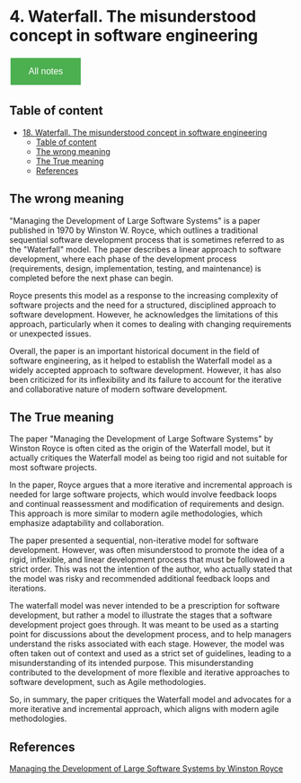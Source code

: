 # 4. Waterfall. The misunderstood concept in software engineering

<style>
  .back-button {
    background-color: #4CAF50; /* Green */
    border: none;
    color: white;
    padding: 15px 32px;
    text-align: center;
    text-decoration: none;
    display: inline-block;
    font-size: 16px;
    margin: 4px 2px;
    cursor: pointer;
  }
</style>

<button class="back-button" onclick="window.location.href='https://matiaspakua.github.io/tech.notes.io'">All notes</button>

## Table of content 
- [18. Waterfall. The misunderstood concept in software engineering](#18-waterfall-the-misunderstood-concept-in-software-engineering)
  - [Table of content](#table-of-content)
  - [The wrong meaning](#the-wrong-meaning)
  - [The True meaning](#the-true-meaning)
  - [References](#references)

## The wrong meaning

"Managing the Development of Large Software Systems" is a paper published in 1970 by Winston W. Royce, which outlines a traditional sequential software development process that is sometimes referred to as the "Waterfall" model. The paper describes a linear approach to software development, where each phase of the development process (requirements, design, implementation, testing, and maintenance) is completed before the next phase can begin.

Royce presents this model as a response to the increasing complexity of software projects and the need for a structured, disciplined approach to software development. However, he acknowledges the limitations of this approach, particularly when it comes to dealing with changing requirements or unexpected issues.

Overall, the paper is an important historical document in the field of software engineering, as it helped to establish the Waterfall model as a widely accepted approach to software development. However, it has also been criticized for its inflexibility and its failure to account for the 
iterative and collaborative nature of modern software development.

## The True meaning

The paper "Managing the Development of Large Software Systems" by Winston Royce is often cited as the origin of the Waterfall model, but it actually critiques the Waterfall model as being too rigid and not suitable for most software projects.

In the paper, Royce argues that a more iterative and incremental approach is needed for large software projects, which would involve feedback loops and continual reassessment and modification of requirements and design. This approach is more similar to modern agile methodologies, which emphasize adaptability and collaboration.

The paper presented a sequential, non-iterative model for software development. However, was often misunderstood to promote the idea of a rigid, inflexible, and linear development process that must be followed in a strict order. This was not the intention of the author, who actually stated that the model was risky and recommended additional feedback loops and iterations.

The waterfall model was never intended to be a prescription for software development, but rather a model to illustrate the stages that a software development project goes through. It was meant to be used as a starting point for discussions about the development process, and to help managers understand the risks associated with each stage. However, the model was often taken out of context and used as a strict set of guidelines, leading to a misunderstanding of its intended purpose. This misunderstanding contributed to the development of more flexible and iterative approaches to software development, such as Agile methodologies.

So, in summary, the paper critiques the Waterfall model and advocates for a more iterative and incremental approach, which aligns with modern agile methodologies.

## References

[Managing the Development of Large Software Systems by Winston Royce](http://www-scf.usc.edu/~csci201/lectures/Lecture11/royce1970.pdf)